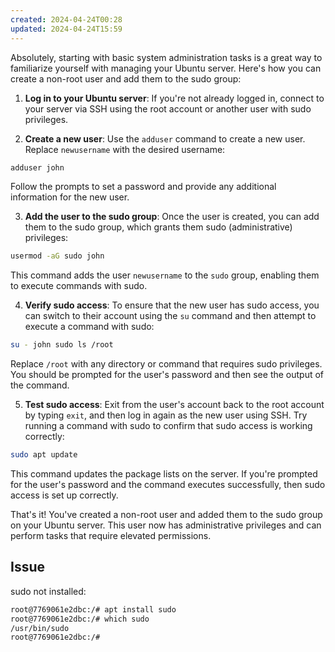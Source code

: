 ```yaml
---
created: 2024-04-24T00:28
updated: 2024-04-24T15:59
---
```




Absolutely, starting with basic system administration tasks is a great way to familiarize yourself with managing your Ubuntu server. Here's how you can create a non-root user and add them to the sudo group:

1. **Log in to your Ubuntu server**: If you're not already logged in, connect to your server via SSH using the root account or another user with sudo privileges.
    
2. **Create a new user**: Use the `adduser` command to create a new user. Replace `newusername` with the desired username:

```bash
adduser john
```


Follow the prompts to set a password and provide any additional information for the new user.

3. **Add the user to the sudo group**: Once the user is created, you can add them to the sudo group, which grants them sudo (administrative) privileges:

```bash
usermod -aG sudo john
```

This command adds the user `newusername` to the `sudo` group, enabling them to execute commands with sudo.

4. **Verify sudo access**: To ensure that the new user has sudo access, you can switch to their account using the `su` command and then attempt to execute a command with sudo:

```bash
su - john sudo ls /root
```

Replace `/root` with any directory or command that requires sudo privileges. You should be prompted for the user's password and then see the output of the command.

5. **Test sudo access**: Exit from the user's account back to the root account by typing `exit`, and then log in again as the new user using SSH. Try running a command with sudo to confirm that sudo access is working correctly:

```bash
sudo apt update
```

This command updates the package lists on the server. If you're prompted for the user's password and the command executes successfully, then sudo access is set up correctly.

That's it! You've created a non-root user and added them to the sudo group on your Ubuntu server. This user now has administrative privileges and can perform tasks that require elevated permissions.



## Issue

sudo not installed:

```bash
root@7769061e2dbc:/# apt install sudo
root@7769061e2dbc:/# which sudo
/usr/bin/sudo
root@7769061e2dbc:/# 
```

